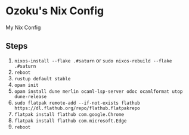 # Ozoku's Nix Config

My Nix Config

## Steps

1. `nixos-install --flake .#saturn` or `sudo nixos-rebuild --flake .#saturn`
2. `reboot`
3. `rustup default stable`
4. `opam init`
5. `opam install dune merlin ocaml-lsp-server odoc ocamlformat utop dune-release`
6. `sudo flatpak remote-add --if-not-exists flathub https://dl.flathub.org/repo/flathub.flatpakrepo`
7. `flatpak install flathub com.google.Chrome`
8. `flatpak install flathub com.microsoft.Edge`
9. `reboot`
